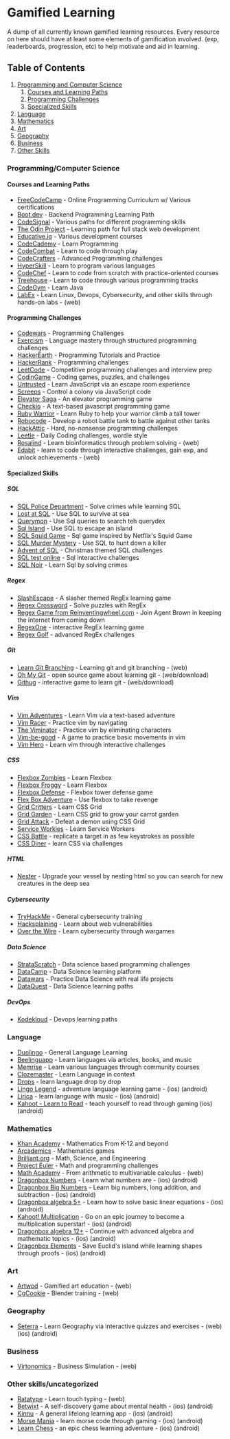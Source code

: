 # Gamified Learning
A dump of all currently known gamified learning resources. Every resource on here should have at least some elements of gamification involved. (exp, leaderboards, progression, etc) to help motivate and aid in learning.

## Table of Contents
1. [Programming and Computer Science](#programmingcomputer-science)
   1. [Courses and Learning Paths](#courses-and-learning-paths)
   2. [Programming Challenges](#programming-challenges)
   3. [Specialized Skills](#specialized-skills)
3. [Language](#language)
4. [Mathematics](#mathematics)
5. [Art](#art)
6. [Geography](#geography)
7. [Business](#business)
8. [Other Skills](#other-skillsuncategorized)

### Programming/Computer Science
#### Courses and Learning Paths
  - [FreeCodeCamp](https://www.freecodecamp.org/) - Online Programming Curriculum w/ Various certifications
  - [Boot.dev](https://www.boot.dev/) - Backend Programming Learning Path
  - [CodeSignal](https://learn.codesignal.com/course-paths/) - Various paths for different programming skills
  - [The Odin Project](https://www.theodinproject.com/) - Learning path for full stack web development
  - [Educative.io](https://www.educative.io/) - Various development courses
  - [CodeCademy](https://www.codecademy.com/) - Learn Programming
  - [CodeCombat](https://codecombat.com/) - Learn to code through play
  - [CodeCrafters](https://codecrafters.io/) - Advanced Programming challenges
  - [HyperSkill](https://hyperskill.org/) - Learn to program various languages
  - [CodeChef](https://www.codechef.com/) - Learn to code from scratch with practice-oriented courses
  - [Treehouse](https://teamtreehouse.com/) - Learn to code through various programming tracks
  - [CodeGym](https://codegym.cc/) - Learn Java
  - [LabEx](https://labex.io/) - Learn Linux, Devops, Cybersecurity, and other skills through hands-on labs - (web)

#### Programming Challenges
  - [Codewars](https://www.codewars.com/) - Programming Challenges
  - [Exercism](https://exercism.org/) - Language mastery through structured programming challenges
  - [HackerEarth](https://www.hackerearth.com/) - Programming Tutorials and Practice
  - [HackerRank](https://www.hackerrank.com/) - Programming challenges
  - [LeetCode](https://leetcode.com/) - Competitive programming challenges and interview prep
  - [CodinGame](https://www.codingame.com) - Coding games, puzzles, and challenges
  - [Untrusted](https://untrustedgame.com/) - Learn JavaScript via an escape room experience
  - [Screeps](https://screeps.com/) - Control a colony via JavaScript code
  - [Elevator Saga](https://play.elevatorsaga.com/) - An elevator programming game
  - [Checkio](https://js.checkio.org/) - A text-based javascript programming game
  - [Ruby Warrior](https://github.com/ryanb/ruby-warrior) - Learn Ruby to help your warrior climb a tall tower
  - [Robocode](https://robocode.sourceforge.io/) - Develop a robot battle tank to battle against other tanks
  - [HackAttic](https://hackattic.com/) - Hard, no-nonsense programming challenges
  - [Leetle](https://leetle.app/) - Daily Coding challenges, wordle style
  - [Rosalind](https://rosalind.info/problems/locations/) - Learn bioinformatics through problem solving - (web)
  - [Edabit](https://edabit.com/) - learn to code through interactive challenges, gain exp, and unlock achievements - (web)

#### Specialized Skills

##### SQL
- [SQL Police Department](https://sqlpd.com/) - Solve crimes while learning SQL
- [Lost at SQL](https://lost-at-sql.therobinlord.com/) - Use SQL to survive at sea
- [Querymon](https://codepip.com/games/querymon/) - Use Sql queries to search teh querydex
- [Sql Island](https://sql-island.informatik.uni-kl.de/) - Use SQL to escape an island
- [SQL Squid Game](https://datalemur.com/sql-game) - Sql game inspired by Netflix's Squid Game
- [SQL Murder Mystery](https://mystery.knightlab.com/) - Use SQL to hunt down a killer
- [Advent of SQL](https://adventofsql.com/) - Christmas themed SQL challenges
- [SQL test online](https://sqltest.online/en/) - Sql interactive challenges
- [SQL Noir](https://www.sqlnoir.com/) - Learn Sql by solving crimes

##### Regex
- [SlashEscape](https://www.therobinlord.com/projects/slash-escape) - A slasher themed RegEx learning game
- [Regex Crossword](https://regexcrossword.com/) - Solve puzzles with RegEx
- [Regex Game from Reinventingwheel.com](https://www.reinventingwheel.com/regex-post-intro) - Join Agent Brown in keeping the internet from coming down
- [RegexOne](https://regexone.com/) - interactive RegEx learning game
- [Regex Golf](https://alf.nu/RegexGolf) - advanced RegEx challenges

##### Git
- [Learn Git Branching](https://learngitbranching.js.org/) - Learning git and git branching - (web)
- [Oh My Git](https://ohmygit.org/) - open source game about learning git - (web/download)
- [Githug](https://github.com/Gazler/githug) - interactive game to learn git - (web/download)

##### Vim
- [Vim Adventures](https://vim-adventures.com/) - Learn Vim via a text-based adventure
- [Vim Racer](https://vim-racer.com/) - Practice vim by navigating
- [The Viminator](https://www.theviminator.com/) - Practice vim by eliminating characters
- [Vim-be-good](https://github.com/ThePrimeagen/vim-be-good) - A game to practice basic movements in vim
- [Vim Hero](https://www.vim-hero.com/) - Learn vim through interactive challenges

##### CSS
- [Flexbox Zombies](https://mastery.games/post/flexboxzombies2/) - Learn Flexbox
- [Flexbox Froggy](https://flexboxfroggy.com/) - Learn Flexbox
- [Flexbox Defense](http://www.flexboxdefense.com/) - Flexbox tower defense game
- [Flex Box Adventure](https://codingfantasy.com/games/flexboxadventure) - Use flexbox to take revenge
- [Grid Critters](https://mastery.games/gridcritters/) - Learn CSS Grid
- [Grid Garden](https://cssgridgarden.com/) - Learn CSS grid to grow your carrot garden
- [Grid Attack](https://codingfantasy.com/games/css-grid-attack) - Defeat a demon using CSS Grid
- [Service Workies](https://mastery.games/serviceworkies/) - Learn Service Workers
- [CSS Battle](https://cssbattle.dev/) - replicate a target in as few keystrokes as possible
- [CSS Diner](https://flukeout.github.io/) - learn CSS via challenges

##### HTML
- [Nester](https://codepip.com/games/nester/) - Upgrade your vessel by nesting html so you can search for new creatures in the deep sea

##### Cybersecurity
- [TryHackMe](https://tryhackme.com/) - General cybersecurity training
- [Hacksplaining](https://www.hacksplaining.com/) - Learn about web vulnerabilities
- [Over the Wire](https://overthewire.org/wargames/) - Learn cybersecurity through wargames

##### Data Science
- [StrataScratch](https://www.stratascratch.com/) - Data science based programming challenges
- [DataCamp](https://www.datacamp.com/) - Data Science learning platform
- [Datawars](https://www.datawars.io) - Practice Data Science with real life projects
- [DataQuest](https://www.dataquest.io/) - Data Science learning paths

##### DevOps
- [Kodekloud](https://kodekloud.com/) - Devops learning paths

### Language
- [Duolingo](https://www.duolingo.com/) - General Language Learning
- [Beelinguapp](https://beelinguapp.com/) - Learn languages via articles, books, and music
- [Memrise](https://www.memrise.com/) - Learn various languages through community courses
- [Clozemaster](https://www.clozemaster.com/) - Learn Language in context
- [Drops](https://languagedrops.com/) - learn language drop by drop
- [Lingo Legend](https://www.lingolegend.com/) - adventure language learning game - (ios) (android)
- [Lirica](https://www.lirica.io/) - learn language with music - (ios) (android)
- [Kahoot - Learn to Read](https://dragonbox.com/products/poio) - teach yourself to read through gaming (ios) (android)

### Mathematics
- [Khan Academy](https://www.khanacademy.org/) - Mathematics From K-12 and beyond
- [Arcademics](https://www.arcademics.com/) - Mathematics games
- [Brilliant.org](https://brilliant.org/) - Math, Science, and Engineering
- [Project Euler](https://projecteuler.net/) - Math and programming challenges
- [Math Academy](https://www.mathacademy.com/) - From arithmetic to multivariable calculus - (web)
- [Dragonbox Numbers](https://dragonbox.com/products/numbers) - Learn what numbers are - (ios) (android)
- [Dragonbox Big Numbers](https://dragonbox.com/products/big-numbers) - Learn big numbers, long addition, and subtraction - (ios) (android)
- [Dragonbox algebra 5+](https://dragonbox.com/products/algebra-5) - Learn how to solve basic linear equations - (ios) (android)
- [Kahoot! Multiplication](https://dragonbox.com/products/multiplication) - Go on an epic journey to become a multiplication superstar! - (ios) (android)
- [Dragonbox algebra 12+](https://dragonbox.com/products/algebra-12) - Continue with advanced algebra and mathematic topics - (ios) (android)
- [Dragonbox Elements](https://dragonbox.com/products/elements) - Save Euclid's island while learning shapes through proofs - (ios) (android)

### Art
- [Artwod](https://artwod.com/) - Gamified art education - (web)
- [CgCookie](https://cgcookie.mavenseed.com/) - Blender training - (web)
  
### Geography
- [Seterra](https://www.seterra.com/) - Learn Geography via interactive quizzes and exercises - (web) (ios) (android)

### Business
- [Virtonomics](https://virtonomics.com/) - Business Simulation - (web)

### Other skills/uncategorized
- [Ratatype](https://www.ratatype.com/) - Learn touch typing - (web)
- [Betwixt](https://www.betwixt.life/) - A self-discovery game about mental health - (ios) (android)
- [Kinnu](https://kinnu.xyz/) - A general lifelong learning app - (ios) (android)
- [Morse Mania](https://dong.digital/morsemania/) - learn morse code through gaming - (ios) (android)
- [Learn Chess](https://dragonbox.com/products/learn-chess-with-dragonbox) - an epic chess learning adventure - (ios) (android)
